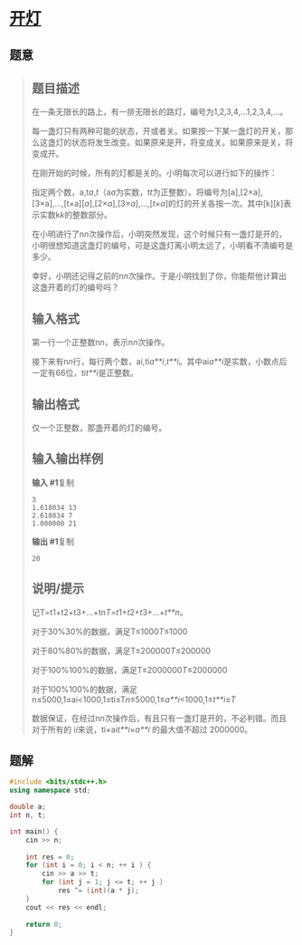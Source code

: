 #  [开灯](https://www.luogu.com.cn/problem/P1161)

## 题意

>   ## 题目描述
>
>   在一条无限长的路上，有一排无限长的路灯，编号为1,2,3,4,…1,2,3,4,…。
>
>   每一盏灯只有两种可能的状态，开或者关。如果按一下某一盏灯的开关，那么这盏灯的状态将发生改变。如果原来是开，将变成关。如果原来是关，将变成开。
>
>   在刚开始的时候，所有的灯都是关的。小明每次可以进行如下的操作：
>
>   指定两个数，a,t*a*,*t*（a*a*为实数，t*t*为正整数）。将编号为[a],[2×a],[3×a],…,[t×a][*a*],[2×*a*],[3×*a*],…,[*t*×*a*]的灯的开关各按一次。其中[k][*k*]表示实数k*k*的整数部分。
>
>   在小明进行了n*n*次操作后，小明突然发现，这个时候只有一盏灯是开的，小明很想知道这盏灯的编号，可是这盏灯离小明太远了，小明看不清编号是多少。
>
>   幸好，小明还记得之前的n*n*次操作。于是小明找到了你，你能帮他计算出这盏开着的灯的编号吗？
>
>   ## 输入格式
>
>   第一行一个正整数n*n*，表示n*n*次操作。
>
>   接下来有n*n*行，每行两个数，ai,ti*a**i*,*t**i*。其中ai*a**i*是实数，小数点后一定有66位，ti*t**i*是正整数。
>
>   ## 输出格式
>
>   仅一个正整数，那盏开着的灯的编号。
>
>   ## 输入输出样例
>
>   **输入 #1**复制
>
>   ```
>   3
>   1.618034 13
>   2.618034 7
>   1.000000 21
>   ```
>
>   **输出 #1**复制
>
>   ```
>   20
>   ```
>
>   ## 说明/提示
>
>   记T=t1+t2+t3+…+tn*T*=*t*1+*t*2+*t*3+…+*t**n*。
>
>   对于30%30%的数据，满足T≤1000*T*≤1000
>
>   对于80%80%的数据，满足T≤200000*T*≤200000
>
>   对于100%100%的数据，满足T≤2000000*T*≤2000000
>
>   对于100%100%的数据，满足n≤5000,1≤ai<1000,1≤ti≤T*n*≤5000,1≤*a**i*<1000,1≤*t**i*≤*T*
>
>   数据保证，在经过n*n*次操作后，有且只有一盏灯是开的，不必判错。而且对于所有的 i*i*来说，ti×ai*t**i*×*a**i* 的最大值不超过 2000000。

## 题解



```c++
#include <bits/stdc++.h>
using namespace std;

double a;
int n, t;

int main() {
    cin >> n;
    
    int res = 0;
    for (int i = 0; i < n; ++ i ) {
        cin >> a >> t;
        for (int j = 1; j <= t; ++ j )
            res ^= (int)(a * j);
    }
    cout << res << endl;
    
    return 0;
}
```



```python3

```

